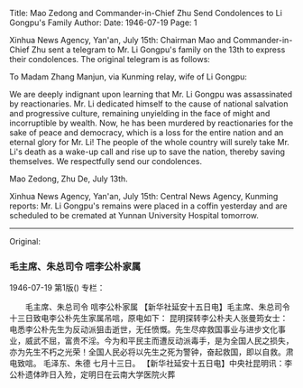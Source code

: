Title: Mao Zedong and Commander-in-Chief Zhu Send Condolences to Li Gongpu's Family
Author:
Date: 1946-07-19
Page: 1

Xinhua News Agency, Yan'an, July 15th: Chairman Mao and Commander-in-Chief Zhu sent a telegram to Mr. Li Gongpu's family on the 13th to express their condolences. The original telegram is as follows:

To Madam Zhang Manjun, via Kunming relay, wife of Li Gongpu:

We are deeply indignant upon learning that Mr. Li Gongpu was assassinated by reactionaries. Mr. Li dedicated himself to the cause of national salvation and progressive culture, remaining unyielding in the face of might and incorruptible by wealth. Now, he has been murdered by reactionaries for the sake of peace and democracy, which is a loss for the entire nation and an eternal glory for Mr. Li! The people of the whole country will surely take Mr. Li's death as a wake-up call and rise up to save the nation, thereby saving themselves. We respectfully send our condolences.

Mao Zedong, Zhu De, July 13th.

Xinhua News Agency, Yan'an, July 15th: Central News Agency, Kunming reports: Mr. Li Gongpu's remains were placed in a coffin yesterday and are scheduled to be cremated at Yunnan University Hospital tomorrow.



<hr /> 

Original: 


### 毛主席、朱总司令  唁李公朴家属

1946-07-19
第1版()
专栏：

　　毛主席、朱总司令
    唁李公朴家属
    【新华社延安十五日电】毛主席、朱总司令十三日致电李公朴先生家属吊唁，原电如下：
    昆明探转李公朴夫人张曼筠女士：
    电悉李公朴先生为反动派狙击逝世，无任愤慨。先生尽瘁救国事业与进步文化事业，威武不屈，富贵不淫。今为和平民主而遭反动派毒手，是为全国人民之损失，亦为先生不朽之光荣！全国人民必将以先生之死为警钟，奋起救国，即以自救。肃电致唁。
    毛泽东、朱德  七月十三日。
    【新华社延安十五日电】中央社昆明讯：李公朴遗体昨日入殓，定明日在云南大学医院火葬
